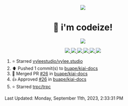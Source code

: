<p align="center">
    <img src="https://avatars.githubusercontent.com/u/63158950?s=400&u=dd76c829ae30921e131dcbe7c830dc368e2d6e8a&v=4" />
</p>

<h1 align="center">
    👋 i'm codeize!
</h1>

<p align="center">
  <a href="https://skillicons.dev">
    <img align="center" src="https://skillicons.dev/icons?i=discord,bots,ts,nodejs,mysql,postgresql,react,nextjs,tailwindcss" />
  </a>
</p>

<p align="center">
  <a href="https://discord.com/users/668423998777982997">
    <img src="https://nocache.advaith.workers.dev?url=https://img.shields.io/endpoint?url=https://dev.discordprofiles.me/api/badge/status/668423998777982997?simple=true" />
    <img src="https://nocache.advaith.workers.dev?url=https://img.shields.io/endpoint?url=https://dev.discordprofiles.me/api/badge/vscode/668423998777982997" />
    <img src="https://nocache.advaith.workers.dev?url=https://img.shields.io/endpoint?url=https://dev.discordprofiles.me/api/badge/playing/668423998777982997" />
    <img src="https://nocache.advaith.workers.dev?url=https://img.shields.io/endpoint?url=https://dev.discordprofiles.me/api/badge/spotify/668423998777982997" />
    <img src="https://komarev.com/ghpvc/?username=codeize" />
    <img src="https://hits.link/hits?url=https%3A%2F%2Fgithub.com%2FCodeize" />
  </a>
</p>

<!--RECENT_ACTIVITY:start-->
1. ⭐ Starred [vyleestudio/vylee.studio](https://github.com/vyleestudio/vylee.studio)<br>
2. ⬆️ Pushed 1 commit(s) to [buape/kiai-docs](https://github.com/buape/kiai-docs)<br>
3. 🎉 Merged PR [#26](https://github.com/buape/kiai-docs/pull/26) in [buape/kiai-docs](https://github.com/buape/kiai-docs)<br>
4. 👍 Approved [#26](https://github.com/buape/kiai-docs/pull/26#pullrequestreview-1608545712) in [buape/kiai-docs](https://github.com/buape/kiai-docs)<br>
5. ⭐ Starred [trpc/trpc](https://github.com/trpc/trpc)<br>
<!--RECENT_ACTIVITY:end-->

<!--RECENT_ACTIVITY:last_update-->
Last Updated: Monday, September 11th, 2023, 2:33:31 PM
<!--RECENT_ACTIVITY:last_update_end-->
